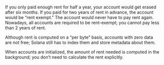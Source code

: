 If you only paid enough rent for half a year, your account would get erased after six months. 
If you paid for two years of rent in advance, the account would be “rent exempt.” 
The account would never have to pay rent again. 
Nowadays, all accounts are required to be rent-exempt; you cannot pay less than 2 years of rent.

Although rent is computed on a “per byte” basis, accounts with zero data are not free; Solana still has to index them and store metadata about them.

When accounts are initialized, the amount of rent needed is computed in the background; you don’t need to calculate the rent explicitly.